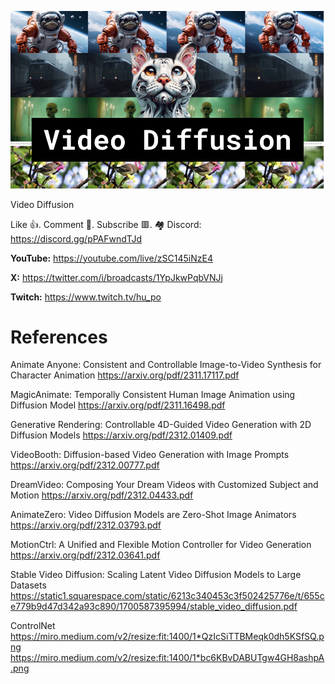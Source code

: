 ![](thumbnails/09.12.2023.png)

Video Diffusion

Like 👍. Comment 💬. Subscribe 🟥.
🏘 Discord: https://discord.gg/pPAFwndTJd

**YouTube:** https://youtube.com/live/zSC145iNzE4

**X:** https://twitter.com/i/broadcasts/1YpJkwPqbVNJj

**Twitch:** https://www.twitch.tv/hu_po


# References

Animate Anyone: Consistent and Controllable Image-to-Video Synthesis for Character Animation
https://arxiv.org/pdf/2311.17117.pdf

MagicAnimate: Temporally Consistent Human Image Animation using Diffusion Model
https://arxiv.org/pdf/2311.16498.pdf

Generative Rendering: Controllable 4D-Guided Video Generation with 2D Diffusion Models
https://arxiv.org/pdf/2312.01409.pdf

VideoBooth: Diffusion-based Video Generation with Image Prompts
https://arxiv.org/pdf/2312.00777.pdf

DreamVideo: Composing Your Dream Videos with Customized Subject and Motion
https://arxiv.org/pdf/2312.04433.pdf

AnimateZero: Video Diffusion Models are Zero-Shot Image Animators
https://arxiv.org/pdf/2312.03793.pdf

MotionCtrl: A Unified and Flexible Motion Controller for Video Generation
https://arxiv.org/pdf/2312.03641.pdf

Stable Video Diffusion: Scaling Latent Video Diffusion Models to Large Datasets
https://static1.squarespace.com/static/6213c340453c3f502425776e/t/655ce779b9d47d342a93c890/1700587395994/stable_video_diffusion.pdf

ControlNet
https://miro.medium.com/v2/resize:fit:1400/1*QzIcSiTTBMeqk0dh5KSfSQ.png
https://miro.medium.com/v2/resize:fit:1400/1*bc6KBvDABUTgw4GH8ashpA.png
